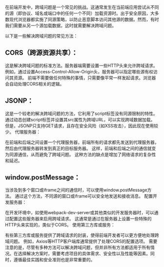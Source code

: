 在前端开发中，跨域问题是一个常见的挑战。这通常发生在当前端应用尝试从不同的源（即协议、域名或端口中的任何一个不同）加载资源时。出于安全原因，大多数现代浏览器都实施了同源策略，以防止恶意脚本访问其他源的数据。然而，有时我们需要从另一个源加载数据，这时就需要解决跨域问题。

以下是一些解决跨域问题的常见方法：

## CORS（跨源资源共享）：

这是解决跨域问题的标准方法。服务器端需要设置一些HTTP头来允许跨域请求。
例如，通过设置Access-Control-Allow-Origin头，服务器可以指定哪些源有权访问其资源。
前端不需要做任何特殊的事情，只需要像平常一样发起请求。浏览器会自动处理CORS相关的逻辑。
## JSONP：

这是一个较老的解决跨域问题的方法，它利用了script标签没有同源限制的特性。
通过动态创建script标签并设置其src属性为跨域URL，可以实现跨域数据加载。
但是，JSONP只支持GET请求，且存在安全风险（如XSS攻击），因此现在使用较少。
代理服务器：

在前端和后端之间设置一个代理服务器，前端所有的请求都先发送到代理服务器，然后由代理服务器转发到真正的目标服务器。
这样，前端和后端之间的通信就变为同源通信，从而避免了跨域问题。
这种方法的缺点是增加了网络请求的复杂性和延迟。
## window.postMessage：

当涉及到多个窗口或iframe之间的通信时，可以使用window.postMessage方法。
通过这个方法，不同源的窗口或iframe可以安全地发送和接收消息。
配置开发服务器：

在开发环境中，如使用webpack-dev-server或其他类似的开发服务器时，可以通过配置这些服务器来启用跨域请求。
这通常是通过在服务器上设置一些特殊的HTTP头来实现的，类似于CORS。
使用第三方库或服务：

有些第三方库或服务提供了跨域请求的封装，使得前端开发者可以更方便地处理跨域问题。
例如，Axios等HTTP客户端库通常提供了处理CORS的配置选项。
需要注意的是，尽管有多种方法可以解决跨域问题，但并非所有方法都适用于所有情况。在选择解决方案时，需要考虑项目的具体需求、安全性以及性能等因素。同时，遵循最佳实践和安全准则也是非常重要的。